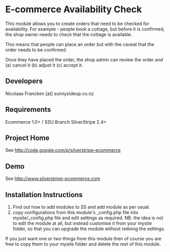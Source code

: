 
E-commerce Availability Check
================================================================================

This module allows you to create orders that need
to be checked for availability.  For example - people
book a cottage, but before it is confirmed, the shop
owner needs to check that the cottage is available.

This means that people can place an order but with
the caveat that the order needs to be confirmed.

Once they have placed the order, the shop admin can
review the order and (a) cancel it (b) adjust it
(c) accept it.


Developers
-----------------------------------------------
Nicolaas Francken [at] sunnysideup.co.nz

Requirements
-----------------------------------------------
Ecommerce 1.0+ / SSU Branch
SilverStripe 2.4+

Project Home
-----------------------------------------------
See http://code.google.com/p/silverstripe-ecommerce

Demo
-----------------------------------------------
See http://www.silverstripe-ecommerce.com



Installation Instructions
-----------------------------------------------
1. Find out how to add modules to SS and add module as per usual.
2. copy configurations from this module's _config.php file
into mysite/_config.php file and edit settings as required.
NB. the idea is not to edit the module at all, but instead customise
it from your mysite folder, so that you can upgrade the module without redoing the settings.

If you just want one or two things from this module
then of course you are free to copy them to your
mysite folder and delete the rest of this module.



